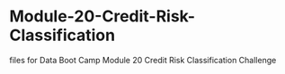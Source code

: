 # Module-20-Credit-Risk-Classification
files for Data Boot Camp Module 20 Credit Risk Classification Challenge
